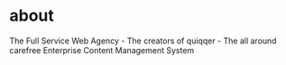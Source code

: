 # about
The Full Service Web Agency - The creators of quiqqer - The all around carefree Enterprise Content Management System
